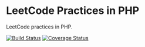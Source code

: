 # LeetCode Practices in PHP

LeetCode practices in PHP.

<a href="https://travis-ci.org/edentsai/leetcode-practices-in-php"><img src="https://travis-ci.org/edentsai/leetcode-practices-in-php.svg" alt="Build Status"></a>
<a href='https://coveralls.io/github/edentsai/leetcode-practices-in-php'><img src='https://coveralls.io/repos/github/edentsai/leetcode-practices-in-php/badge.svg' alt='Coverage Status' /></a>
